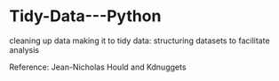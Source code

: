 # Tidy-Data---Python
cleaning up data making it to tidy data: structuring datasets to facilitate analysis

Reference: Jean-Nicholas Hould and Kdnuggets
